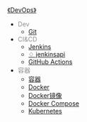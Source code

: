 [《DevOps》](docs/DevOps/index.md)

- <font color="#8f8f8f">Dev</font>
  - [Git](docs/DevOps/Dev/Git.md)
- <font color="#8f8f8f">CI&CD</font>
  - [Jenkins](docs/DevOps/CI&CD/Jenkins.md)
  - [♢ jenkinsapi](docs/DevOps/CI&CD/^jenkinsapi.md)
  - [GitHub Actions](docs/DevOps/CI&CD/GitHub-Actions.md)
- <font color="#8f8f8f">容器</font>
  - [容器](docs/DevOps/容器/容器.md)
  - [Docker](docs/DevOps/容器/Docker.md)
  - [Docker镜像](docs/DevOps/容器/Docker镜像.md)
  - [Docker Compose](docs/DevOps/容器/Docker-Compose.md)
  - [Kubernetes](docs/DevOps/容器/Kubernetes.md)
